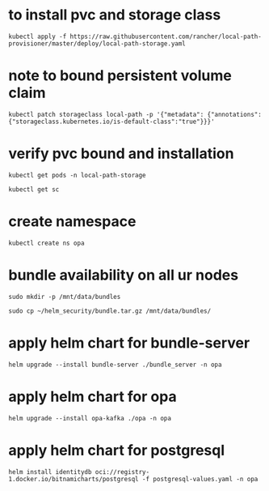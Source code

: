 # to install pvc and storage class

`kubectl apply -f https://raw.githubusercontent.com/rancher/local-path-provisioner/master/deploy/local-path-storage.yaml`

# note to bound persistent volume claim

`kubectl patch storageclass local-path -p '{"metadata": {"annotations":{"storageclass.kubernetes.io/is-default-class":"true"}}}'`

# verify pvc bound and installation

`kubectl get pods -n local-path-storage`

`kubectl get sc`

# create namespace

`kubectl create ns opa`

# bundle availability on all ur nodes

`sudo mkdir -p /mnt/data/bundles`

`sudo cp ~/helm_security/bundle.tar.gz /mnt/data/bundles/`

# apply helm chart for bundle-server

`helm upgrade --install bundle-server ./bundle_server -n opa`

# apply helm chart for opa

`helm upgrade --install opa-kafka ./opa -n opa`

# apply helm chart for postgresql

`helm install identitydb oci://registry-1.docker.io/bitnamicharts/postgresql -f postgresql-values.yaml -n opa`



 
